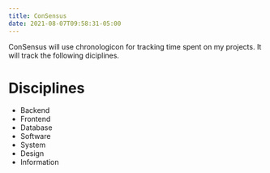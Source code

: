 ```yaml
---
title: ConSensus
date: 2021-08-07T09:58:31-05:00
---
```


ConSensus will use chronologicon for tracking time spent on my projects. 
It will track the following diciplines. 

# Disciplines 

* Backend
* Frontend
* Database
* Software
* System
* Design
* Information